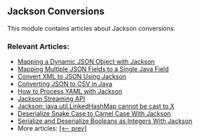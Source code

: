 ## Jackson Conversions

This module contains articles about Jackson conversions.

### Relevant Articles:
- [Mapping a Dynamic JSON Object with Jackson](https://www.baeldung.com/jackson-mapping-dynamic-object)
- [Mapping Multiple JSON Fields to a Single Java Field](https://www.baeldung.com/json-multiple-fields-single-java-field)
- [Convert XML to JSON Using Jackson](https://www.baeldung.com/jackson-convert-xml-json)
- [Converting JSON to CSV in Java](https://www.baeldung.com/java-converting-json-to-csv)
- [How to Process YAML with Jackson](https://www.baeldung.com/jackson-yaml)
- [Jackson Streaming API](https://www.baeldung.com/jackson-streaming-api)
- [Jackson: java.util.LinkedHashMap cannot be cast to X](https://www.baeldung.com/jackson-linkedhashmap-cannot-be-cast)
- [Deserialize Snake Case to Camel Case With Jackson](https://www.baeldung.com/jackson-deserialize-snake-to-camel-case)
- [Serialize and Deserialize Booleans as Integers With Jackson](https://www.baeldung.com/jackson-booleans-as-integers)
- More articles: [[<-- prev]](../jackson-conversions)
